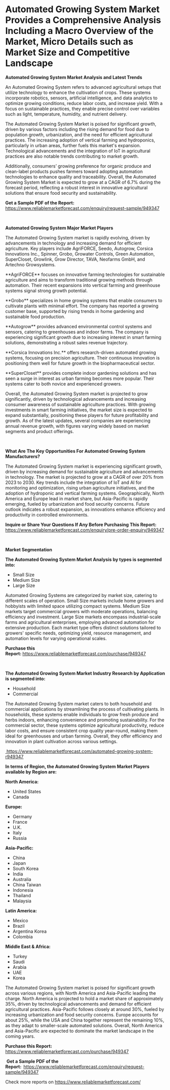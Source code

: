 <p><h1>Automated Growing System Market Provides a Comprehensive Analysis Including a Macro Overview of the Market, Micro Details such as Market Size and Competitive Landscape</h1></p><p><strong>Automated Growing System Market Analysis and Latest Trends</strong></p>
<p><p>An Automated Growing System refers to advanced agricultural setups that utilize technology to enhance the cultivation of crops. These systems incorporate robotics, sensors, artificial intelligence, and data analytics to optimize growing conditions, reduce labor costs, and increase yield. With a focus on sustainable practices, they enable precise control over variables such as light, temperature, humidity, and nutrient delivery.</p><p>The Automated Growing System Market is poised for significant growth, driven by various factors including the rising demand for food due to population growth, urbanization, and the need for efficient agricultural practices. The increasing adoption of vertical farming and hydroponics, particularly in urban areas, further fuels this market's expansion. Technological advancements and the integration of IoT in agricultural practices are also notable trends contributing to market growth.</p><p>Additionally, consumers’ growing preference for organic produce and clean-label products pushes farmers toward adopting automation technologies to enhance quality and traceability. Overall, the Automated Growing System Market is expected to grow at a CAGR of 6.7% during the forecast period, reflecting a robust interest in innovative agricultural solutions that ensure food security and sustainability.</p></p>
<p><strong>Get a Sample PDF of the Report:&nbsp;</strong> <a href="https://www.reliablemarketforecast.com/enquiry/request-sample/949347?utm_campaign=2929&utm_medium=2&utm_source=Github&utm_content=ia&utm_term=30032025&utm_id=automated-growing-system">https://www.reliablemarketforecast.com/enquiry/request-sample/949347</a></p>
<p>&nbsp;</p>
<p><strong>Automated Growing System Major Market Players</strong></p>
<p><p>The Automated Growing System market is rapidly evolving, driven by advancements in technology and increasing demand for efficient agriculture. Key players include AgriFORCE, Seedo, Autogrow, Corsica Innovations Inc., Spinner, Grobo, Growater Controls, Green Automation, SuperCloset, Growlink, Grow Director, TAVA, Neofarms GmbH, and Artechno Growsystems.</p><p>**AgriFORCE** focuses on innovative farming technologies for sustainable agriculture and aims to transform traditional growing methods through automation. Their recent expansions into vertical farming and greenhouse systems signal strong growth potential.</p><p>**Grobo** specializes in home growing systems that enable consumers to cultivate plants with minimal effort. The company has reported a growing customer base, supported by rising trends in home gardening and sustainable food production.</p><p>**Autogrow** provides advanced environmental control systems and sensors, catering to greenhouses and indoor farms. The company is experiencing significant growth due to increasing interest in smart farming solutions, demonstrating a robust sales revenue trajectory.</p><p>**Corsica Innovations Inc.** offers research-driven automated growing systems, focusing on precision agriculture. Their continuous innovation is positioning them well for future growth in the biopharmaceutical sector.</p><p>**SuperCloset** provides complete indoor gardening solutions and has seen a surge in interest as urban farming becomes more popular. Their systems cater to both novice and experienced growers.</p><p>Overall, the Automated Growing System market is projected to grow significantly, driven by technological advancements and increasing consumer awareness of sustainable agriculture practices. With growing investments in smart farming initiatives, the market size is expected to expand substantially, positioning these players for future profitability and growth. As of the latest updates, several companies are experiencing annual revenue growth, with figures varying widely based on market segments and product offerings.</p></p>
<p>&nbsp;</p>
<p><strong>What Are The Key Opportunities For Automated Growing System Manufacturers?</strong></p>
<p><p>The Automated Growing System market is experiencing significant growth, driven by increasing demand for sustainable agriculture and advancements in technology. The market is projected to grow at a CAGR of over 20% from 2023 to 2030. Key trends include the integration of IoT and AI for monitoring and optimization, rising urban agriculture initiatives, and the adoption of hydroponic and vertical farming systems. Geographically, North America and Europe lead in market share, but Asia-Pacific is rapidly emerging, fueled by urbanization and food security concerns. Future outlook indicates a robust expansion, as innovations enhance efficiency and productivity in controlled environments.</p></p>
<p><strong>Inquire or Share Your Questions If Any Before Purchasing This Report:</strong> <a href="https://www.reliablemarketforecast.com/enquiry/pre-order-enquiry/949347?utm_campaign=2929&utm_medium=2&utm_source=Github&utm_content=ia&utm_term=30032025&utm_id=automated-growing-system">https://www.reliablemarketforecast.com/enquiry/pre-order-enquiry/949347</a></p>
<p>&nbsp;</p>
<p><strong>Market Segmentation</strong></p>
<p><strong>The Automated Growing System Market Analysis by types is segmented into:</strong></p>
<p><ul><li>Small Size</li><li>Medium Size</li><li>Large Size</li></ul></p>
<p><p>Automated Growing Systems are categorized by market size, catering to different scales of operation. Small Size markets include home growers and hobbyists with limited space utilizing compact systems. Medium Size markets target commercial growers with moderate operations, balancing efficiency and investment. Large Size markets encompass industrial-scale farms and agricultural enterprises, employing advanced automation for extensive production. Each market type offers distinct solutions tailored to growers' specific needs, optimizing yield, resource management, and automation levels for varying operational scales.</p></p>
<p><strong>Purchase this Report:&nbsp;</strong><a href="https://www.reliablemarketforecast.com/purchase/949347?utm_campaign=2929&utm_medium=2&utm_source=Github&utm_content=ia&utm_term=30032025&utm_id=automated-growing-system">https://www.reliablemarketforecast.com/purchase/949347</a></p>
<p>&nbsp;</p>
<p><strong>The Automated Growing System Market Industry Research by Application is segmented into:</strong></p>
<p><ul><li>Household</li><li>Commercial</li></ul></p>
<p><p>The Automated Growing System market caters to both household and commercial applications by streamlining the process of cultivating plants. In households, these systems enable individuals to grow fresh produce and herbs indoors, enhancing convenience and promoting sustainability. For the commercial sector, these systems optimize agricultural productivity, reduce labor costs, and ensure consistent crop quality year-round, making them ideal for greenhouses and urban farming. Overall, they offer efficiency and innovation in plant cultivation across various settings.</p></p>
<p><a href="https://www.reliablemarketforecast.com/automated-growing-system-r949347?utm_campaign=2929&utm_medium=2&utm_source=Github&utm_content=ia&utm_term=30032025&utm_id=automated-growing-system">&nbsp;https://www.reliablemarketforecast.com/automated-growing-system-r949347</a></p>
<p><strong>In terms of Region, the Automated Growing System Market Players available by Region are:</strong></p>
<p>
    <p> <strong> North America: </strong>
        <ul>
            <li>United States</li>
            <li>Canada</li>
        </ul>
        </p> 
    <p> <strong> Europe: </strong>
        <ul>
            <li>Germany</li>
            <li>France</li>
            <li>U.K.</li>
            <li>Italy</li>
            <li>Russia</li>
        </ul>
        </p> 
    <p> <strong> Asia-Pacific: </strong>
        <ul>
            <li>China</li>
            <li>Japan</li>
            <li>South Korea</li>
            <li>India</li>
            <li>Australia</li>
            <li>China Taiwan</li>
            <li>Indonesia</li>
            <li>Thailand</li>
            <li>Malaysia</li>
        </ul>
        </p> 
    <p> <strong> Latin America: </strong>
        <ul>
            <li>Mexico</li>
            <li>Brazil</li>
            <li>Argentina Korea</li>
            <li>Colombia</li>
        </ul>
        </p> 
    <p> <strong> Middle East & Africa: </strong>
        <ul>
            <li>Turkey</li>
            <li>Saudi</li>
            <li>Arabia</li>
            <li>UAE</li>
            <li>Korea</li>
        </ul>
    </p>
    </p>
<p><p>The Automated Growing System market is poised for significant growth across various regions, with North America and Asia-Pacific leading the charge. North America is projected to hold a market share of approximately 35%, driven by technological advancements and demand for efficient agricultural practices. Asia-Pacific follows closely at around 30%, fueled by increasing urbanization and food security concerns. Europe accounts for about 25%, while the USA and China together represent the remaining 10%, as they adapt to smaller-scale automated solutions. Overall, North America and Asia-Pacific are expected to dominate the market landscape in the coming years.</p></p>
<p><strong>Purchase this Report: </strong><a href="https://www.reliablemarketforecast.com/purchase/949347?utm_campaign=2929&utm_medium=2&utm_source=Github&utm_content=ia&utm_term=30032025&utm_id=automated-growing-system">https://www.reliablemarketforecast.com/purchase/949347</a></p>
<p>&nbsp;<strong>Get a Sample PDF of the Report:&nbsp;&nbsp;</strong><a href="https://www.reliablemarketforecast.com/enquiry/request-sample/949347?utm_campaign=2929&utm_medium=2&utm_source=Github&utm_content=ia&utm_term=30032025&utm_id=automated-growing-system">https://www.reliablemarketforecast.com/enquiry/request-sample/949347</a></p>
<p><strong></strong></p>
<p>Check more reports on <a href="https://www.reliablemarketforecast.com/?utm_campaign=2929&utm_medium=2&utm_source=Github&utm_content=ia&utm_term=30032025&utm_id=automated-growing-system">https://www.reliablemarketforecast.com/</a></p>